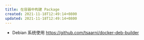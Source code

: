 ```yaml
---
title: 在容器中构建 Package
created: 2021-11-18T12:49:14+0800
updated: 2021-11-18T12:49:14+0800
---
```



- Debian 系统使用 https://github.com/tsaarni/docker-deb-builder
